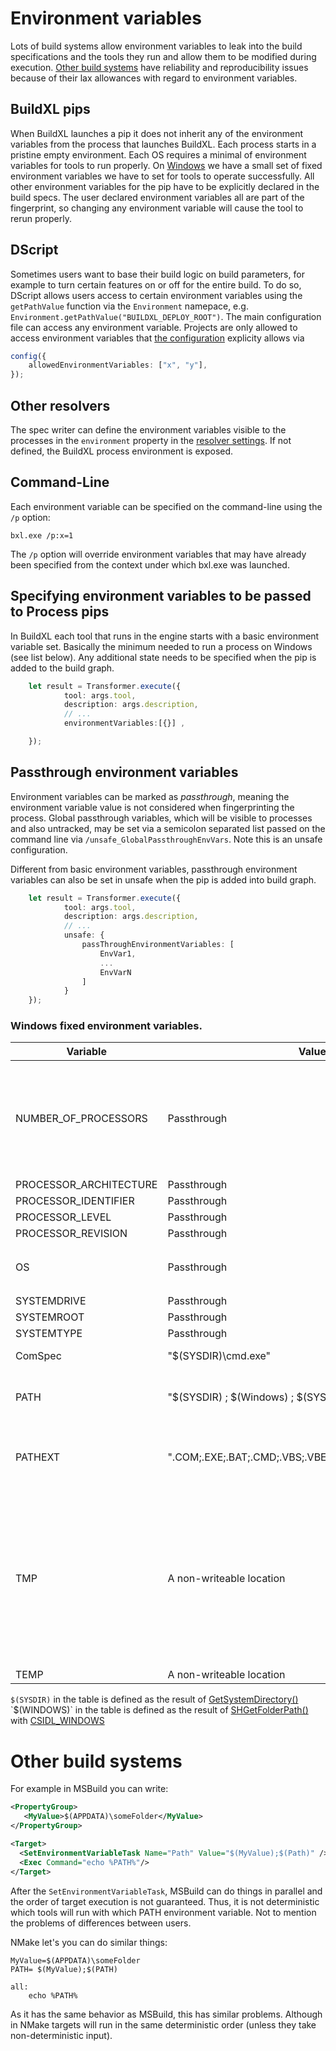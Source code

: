 # Environment variables
Lots of build systems allow environment variables to leak into the build specifications and the tools they run and allow them to be modified during execution.
[Other build systems](#Other-build-systems) have reliability and reproducibility issues because of their lax allowances with regard to environment variables.

## BuildXL pips
When BuildXL launches a pip it does not inherit any of the environment variables from the process that launches BuildXL. Each process starts in a pristine empty environment. Each OS requires a minimal of environment variables for tools to run properly. On [Windows](#windows-fixed-environment-variables) we have a small set of fixed environment variables we have to set for tools to operate successfully.
All other environment variables for the pip have to be explicitly declared in the build specs. The user declared environment variables all are part of the fingerprint, so changing any environment variable will cause the tool to rerun properly.

## DScript
Sometimes users want to base their build logic on build parameters, for example to turn certain features on or off for the entire build. To do so, DScript allows users access to certain environment variables using the `getPathValue` function via the `Environment` namepace, e.g. `Environment.getPathValue("BUILDXL_DEPLOY_ROOT")`. The main configuration file can access any environment variable. Projects are only allowed to access environment variables that [the configuration](..\..\..\Public\Sdk\Public\Prelude\Prelude.Configuration.dsc) explicity allows via 

```ts
config({
    allowedEnvironmentVariables: ["x", "y"],
});
```

## Other resolvers 
The spec writer can define the environment variables visible to the processes in the `environment` property in the [resolver settings](..\..\..\Public\Sdk\Public\Prelude\Prelude.Configuration.Resolvers.dsc). If not defined, the BuildXL process environment is exposed.

## Command-Line
Each environment variable can be specified on the command-line using the `/p` option:

`bxl.exe /p:x=1`

The `/p` option will override environment variables that may have already been specified from the context under which bxl.exe was launched.

## Specifying environment variables to be passed to Process pips
In BuildXL each tool that runs in the engine starts with a basic environment variable set. Basically the minimum needed to run a process on Windows (see list below). Any additional state needs to be specified when the pip is added to the build graph.

```ts
    let result = Transformer.execute({
            tool: args.tool,
            description: args.description,
            // ...
            environmentVariables:[{}] ,

    });
```
## Passthrough environment variables
Environment variables can be marked as _passthrough_, meaning the environment variable value is not considered when fingerprinting the process. Global passthrough variables, which will be visible to processes and also untracked, may be set via a semicolon separated list passed on the command line via `/unsafe_GlobalPassthroughEnvVars`. Note this is an unsafe configuration.

Different from basic environment variables, passthrough environment variables can also be set in unsafe when the pip is added into build graph.
```ts
    let result = Transformer.execute({
            tool: args.tool,
            description: args.description,
            // ...
            unsafe: {
                passThroughEnvironmentVariables: [
                    EnvVar1,
                    ...
                    EnvVarN
                ]
            }
    });
```

### Windows fixed environment variables.
| Variable | Value | Note |
|--|--|--|
| NUMBER_OF_PROCESSORS | Passthrough | This allows the tool to parallelize as needed. BuildXL reserves the right in the future to tweak this number on the fly to maximize resource utilization on the machine. |
| PROCESSOR_ARCHITECTURE | Passthrough | 
| PROCESSOR_IDENTIFIER | Passthrough | 
| PROCESSOR_LEVEL | Passthrough | 
| PROCESSOR_REVISION | Passthrough | 
| OS| Passthrough | On supported Windows os's this is practically always `Windows_NT`
| SYSTEMDRIVE | Passthrough |
| SYSTEMROOT |Passthrough |
| SYSTEMTYPE |Passthrough |
| ComSpec |  "$(SYSDIR)\cmd.exe" | This is the standard shell for the tool |
| PATH | "$(SYSDIR) ; $(Windows) ; $(SYSDIR)\wbem" | This is the minimal set of OS paths that tools typically need to function |
| PATHEXT | ".COM;.EXE;.BAT;.CMD;.VBS;.VBE;.JS;.JSE;.WSF;.WSH;.MSC" | This is the standard search path when in a shell you write `x`, it wills earch for `x.com`, `x.exe` etc.
| TMP | A non-writeable location | By default TMP and TEMP are set to a value that tools can't write to. When you create a pip via `Transformer.execute` you can specify that a tool needs a temporary folder and then this will be set to a tool-specific folder where it is allowed to read and write |
| TEMP | A non-writeable location | See TMP |
                          
`$(SYSDIR)` in the table is defined as the result of [GetSystemDirectory()](https://msdn.microsoft.com/en-us/library/windows/desktop/ms724373(v=vs.85).aspx) 
`$(WINDOWS)` in the table is defined as the result of [SHGetFolderPath()](https://msdn.microsoft.com/en-us/library/windows/desktop/bb762181(v=vs.85).aspx) with [CSIDL_WINDOWS](https://msdn.microsoft.com/en-us/library/windows/desktop/bb762494(v=vs.85).aspx)

# Other build systems
For example in MSBuild you can write:
```xml
<PropertyGroup>
   <MyValue>$(APPDATA)\someFolder</MyValue>
</PropertyGroup>

<Target>
  <SetEnvironmentVariableTask Name="Path" Value="$(MyValue);$(Path)" />
  <Exec Command="echo %PATH%"/>
</Target>
```
After the `SetEnvironmentVariableTask`, MSBuild can do things in parallel and the order of target execution is not guaranteed. Thus, it is not deterministic which tools will run with which PATH environment variable. Not to mention the problems of differences between users.

NMake let's you can do similar things:
```
MyValue=$(APPDATA)\someFolder 
PATH= $(MyValue);$(PATH)

all:  
    echo %PATH%  
```

As it has the same behavior as MSBuild, this has similar problems. Although in NMake targets will run in the same deterministic order (unless they take non-deterministic input).
